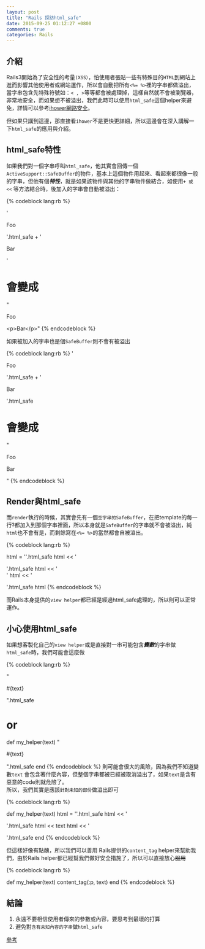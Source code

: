 ```yaml
---
layout: post
title: "Rails 探訪html_safe"
date: 2015-09-25 01:12:27 +0800
comments: true
categories: Rails
---
```


## 介紹
Rails3開始為了安全性的考量`(XSS）`，怕使用者張貼一些有特殊目的`HTML`到網站上進而影響其他使用者或網站運作，所以會自動把所有`<%= %>`裡的字串都做溢出，當字串包含先特殊符號如：`< , >`等等都會被處理掉，這樣自然就不會被瀏覽器，非常地安全，而如果想不被溢出，我們此時可以使用`html_safe`這個helper來避免，詳情可以參考[ihower網路安全](https://ihower.tw/rails4/security.html)。
<!--more-->

但如果只講到這邊，那直接看`ihower`不是更快更詳細，所以這邊會在深入講解一下`html_safe`的應用與介紹。

## html_safe特性

如果我們對一個字串呼叫`html_safe`，他其實會回傳一個`ActiveSupport::SafeBuffer`的物件，基本上這個物件用起來、看起來都很像一般的字串，但他有個***特性***，就是如果該物件與其他的字串物件做結合，如使用`+ 或 <<` 等方法結合時，後加入的字串會自動被溢出：

{% codeblock lang:rb %}
  
  '<p>Foo</p>'.html_safe + '<p>Bar</p>'
  # 會變成 
  "<p>Foo</p>&lt;p&gt;Bar&lt;/p&gt;" 
{% endcodeblock %}

如果被加入的字串也是個`SafeBuffer`則不會有被溢出

{% codeblock lang:rb %}
  '<p>Foo</p>'.html_safe + '<p>Bar</p>'.html_safe
  # 會變成 
  "<p>Foo</p><p>Bar</p>" 
{% endcodeblock %}

## Render與html_safe

而`render`執行的時候，其實會先有一個`空字串的SafeBuffer`，在把template的每一行~~?~~都加入到那個字串裡面，所以本身就是`SafeBuffer`的字串就不會被溢出，純`html`也不會有是，而剩餘寫在`<%= %>`的當然都會自被溢出。

{% codeblock lang:rb %}

  html = ''.html_safe
  html << '<p>'.html_safe
  html << '<br />'
  html << '</p>'.html_safe
  html
{% endcodeblock %}

而Rails本身提供的`view helper`都已經是經過html_safe處理的，所以則可以正常運作。

## 小心使用html_safe

如果想客製化自己的`view helper`或是直接對一串可能包含***變數***的字串做`html_safe`時，我們可能會這麼做


{% codeblock lang:rb %}

  "<p>#{text}</p>".html_safe
  # or
  def my_helper(text)
    "<p>#{text}</p>".html_safe
  end
{% endcodeblock %}
則可能會很大的風險，因為我們不知道變數`text` 會包含著什麼內容，但整個字串都被已經被取消溢出了，如果`text`是含有惡意的code則就危險了。
<br>
所以，我們其實是應該`針對未知的部份`做溢出即可

{% codeblock lang:rb %}

  def my_helper(text)
    html = ''.html_safe
    html << '<p>'.html_safe
    html << text
    html << '</p>'.html_safe
  end
{% endcodeblock %}

但這樣好像有點醜，所以我們可以善用 Rails提供的`content_tag` helper來幫助我們，由於Rails helper都已經幫我們做好安全措施了，所以可以直接放心~~服用~~

{% codeblock lang:rb %}

  def my_helper(text)
    content_tag(:p, text)
  end
{% endcodeblock %}


## 結論

1. 永遠不要相信使用者傳來的參數或內容，要思考到最壞的打算
2. 避免對`含有未知內容的字串`做`html_safe`

[參考](http://makandracards.com/makandra/2579-everything-you-know-about-html_safe-is-wrong)